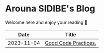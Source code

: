 # Arouna SIDIBE's Blog

Welcome here and enjoy your reading 🤗

| Date | Title |
|------|-------|
2023-11-04 | [Good Code Practices.](https://dev.to/ronphobos/good-code-practices-tips-for-writing-high-quality-code-5hkk)
